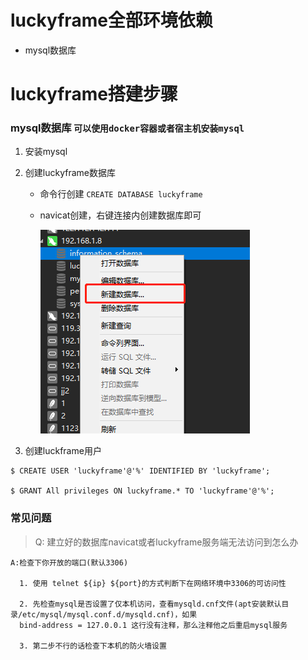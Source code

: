 # luckyframe全部环境依赖

* mysql数据库 

# luckyframe搭建步骤

###  mysql数据库 `可以使用docker容器或者宿主机安装mysql`

1. 安装mysql
2. 创建luckyframe数据库
   - 命令行创建
        `CREATE DATABASE luckyframe`
   - navicat创建，右键连接内创建数据库即可
     
     ![](./readmeRes/img/创建数据库.png)

3. 创建luckframe用户

```
$ CREATE USER 'luckyframe'@'%' IDENTIFIED BY 'luckyframe';
    
$ GRANT All privileges ON luckyframe.* TO 'luckyframe'@'%';
```
### 常见问题
        
> Q: 建立好的数据库navicat或者luckyframe服务端无法访问到怎么办

```
A:检查下你开放的端口(默认3306)
 
  1. 使用 telnet ${ip} ${port}的方式判断下在网络环境中3306的可访问性
  
  2. 先检查mysql是否设置了仅本机访问，查看mysqld.cnf文件(apt安装默认目录/etc/mysql/mysql.conf.d/mysqld.cnf)，如果
  bind-address = 127.0.0.1 这行没有注释，那么注释他之后重启mysql服务
  
  3. 第二步不行的话检查下本机的防火墙设置
      
```